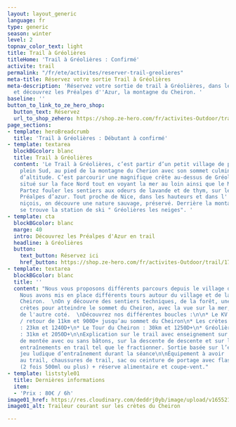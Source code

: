 ```yaml
---
layout: layout_generic
language: fr
type: generic
season: winter
level: 2
topnav_color_text: light
title: Trail à Gréolières
titleHome: 'Trail à Gréolières : Confirmé'
activite: trail
permalink: "/fr/ete/activites/reserver-trail-greolieres"
meta-title: Réservez votre sortie Trail à Gréolières
meta-description: 'Réservez votre sortie de trail à Gréolières, dans les Alpes Maritimes,
  et découvrez les Préalpes d''Azur, la montagne du Cheiron. '
baseline: ''
button_to_link_to_ze_hero_shop:
  button_text: Réservez
  url_to_shop_zehero: https://shop.ze-hero.com/fr/activites-Outdoor/trail/17591-trail-journee-greolieres-esteron-ze-hero-yann-alarcon
page_sections:
- template: heroBreadcrumb
  title: 'Trail à Gréolières : Débutant à confirmé'
- template: textarea
  blockBGcolor: blanc
  title: Trail à Gréolières
  content: 'Le Trail à Gréolières, c’est partir d’un petit village de pierre situé
    plein Sud, au pied de la montagne du Cherion avec son sommet culminant à 1778m
    d’altitude. C’est parcourir une magnifique crête au-dessus de Gréolières les Neiges
    situé sur la face Nord tout en voyant la mer au loin ainsi que le Mercantour.
    Partez fouler les sentiers aux odeurs de lavande et de thym, sur le sommet des
    Préalpes d’azur. Tout proche de Nice, dans les hauteurs et dans l''arrières pays
    niçois, on découvre une nature sauvage, préservé. Derrière la montagne du Cheiron
    se trouve la station de ski " Gréolières les neiges". '
- template: cta
  blockBGcolor: blanc
  marge: 40
  intro: Découvrez les Préalpes d'Azur en trail
  headline: à Gréolières
  button:
    text_button: Réservez ici
    href_button: https://shop.ze-hero.com/fr/activites-Outdoor/trail/17591-trail-journee-greolieres-esteron-ze-hero-yann-alarcon
- template: textarea
  blockBGcolor: blanc
  title: ''
  content: "Nous vous proposons différents parcours depuis le village de Gréolières.
    Nous avons mis en place différents tours autour du village et de la montagne du
    Cheiron.  \nOn y découvre des sentiers techniques, de la forêt, une magnifique
    crètes pour atteindre le sommet du Cheiron, avec la vue sur la mer, sur le Mercantour
    de l'autre coté.  \nDécouvrez nos différentes boucles :\n\n* Le KV : un aller
    / retour de 11km et 900D+ jusqu’au sommet du Cheiron\n* Les crètes du Cheiron
    : 23km et 1240D+\n* Le Tour du Cheiron : 30km et 1250D+\n* Gréolières - Estéron
    : 31km et 2050D+\n\nExplication sur le trail avec enseignement sur la technique
    de montée avec ou sans bâtons, sur la descente de descente et sur les différents
    entraînements en trail tel que le fractionner. Sortie basée sur l’endurance avec
    jeu ludique d’entraînement durant la séance\n\nÉquipement à avoir : tenue adaptée
    au trail, chaussures de trail, sac ou ceinture de portage avec flasques d’eau
    (2 fois 500ml ou plus) + réserve alimentaire et coupe-vent."
- template: liststyle01
  title: Dernières informations
  item:
  - 'Prix : 80€ / 6h'
image01_href: https://res.cloudinary.com/deddrj0yb/image/upload/v1655216730/website/summer/IMG_20200723_153002.jpg
image01_alt: Traileur courant sur les crètes du Cheiron

---
```

